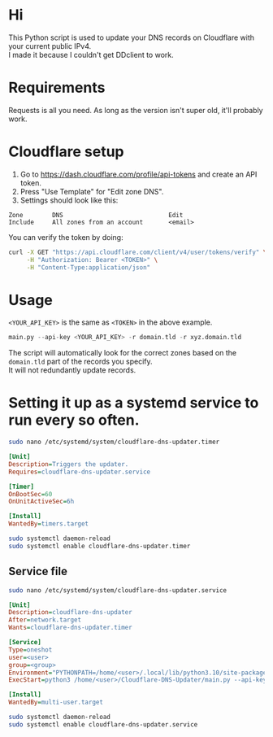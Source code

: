 # Hi

This Python script is used to update your DNS records on Cloudflare with your current public IPv4.  
I made it because I couldn't get DDclient to work.

# Requirements
Requests is all you need. As long as the version isn't super old, it'll probably work.

# Cloudflare setup
1. Go to https://dash.cloudflare.com/profile/api-tokens and create an API token. 
2. Press "Use Template" for "Edit zone DNS".
3. Settings should look like this:
```
Zone		DNS								Edit
Include		All zones from an account 		<email>
```

You can verify the token by doing:
```bash
curl -X GET "https://api.cloudflare.com/client/v4/user/tokens/verify" \
     -H "Authorization: Bearer <TOKEN>" \
     -H "Content-Type:application/json"
```

# Usage

``<YOUR_API_KEY>`` is the same as ``<TOKEN>`` in the above example.

```python
main.py --api-key <YOUR_API_KEY> -r domain.tld -r xyz.domain.tld
```

The script will automatically look for the correct zones based on the ``domain.tld`` part of the records you specify.  
It will not redundantly update records.  


# Setting it up as a systemd service to run every so often.
```bash
sudo nano /etc/systemd/system/cloudflare-dns-updater.timer
```

```ini
[Unit]
Description=Triggers the updater.
Requires=cloudflare-dns-updater.service

[Timer]
OnBootSec=60
OnUnitActiveSec=6h

[Install]
WantedBy=timers.target
```

```bash
sudo systemctl daemon-reload
sudo systemctl enable cloudflare-dns-updater.timer
```


## Service file

```bash
sudo nano /etc/systemd/system/cloudflare-dns-updater.service
```

```ini
[Unit]
Description=cloudflare-dns-updater
After=network.target
Wants=cloudflare-dns-updater.timer

[Service]
Type=oneshot
user=<user>
group=<group>
Environment="PYTHONPATH=/home/<user>/.local/lib/python3.10/site-packages"
ExecStart=python3 /home/<user>/Cloudflare-DNS-Updater/main.py --api-key <api-key> -r domain.tld -r xyz.tld -r abc.domain.tld

[Install]
WantedBy=multi-user.target
```

```bash
sudo systemctl daemon-reload
sudo systemctl enable cloudflare-dns-updater.service
```